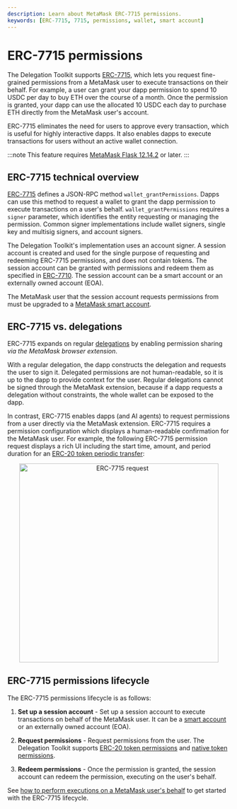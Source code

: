 ```yaml
---
description: Learn about MetaMask ERC-7715 permissions.
keywords: [ERC-7715, 7715, permissions, wallet, smart account]
---
```


# ERC-7715 permissions

The Delegation Toolkit supports [ERC-7715](https://eips.ethereum.org/EIPS/eip-7715), which lets you request fine-grained permissions from a MetaMask user to execute transactions on their behalf.
For example, a user can grant your dapp permission to spend 10 USDC per day to buy ETH over the course of a month.
Once the permission is granted, your dapp can use the allocated 10 USDC each day to purchase ETH directly from the MetaMask user's account.

ERC-7715 eliminates the need for users to approve every transaction, which is useful for highly interactive dapps.
It also enables dapps to execute transactions for users without an active wallet connection.

:::note
This feature requires [MetaMask Flask 12.14.2](/snaps/get-started/install-flask) or later.
:::

## ERC-7715 technical overview

[ERC-7715](https://eips.ethereum.org/EIPS/eip-7715) defines a JSON-RPC method `wallet_grantPermissions`. 
Dapps can use this method to request a wallet to grant the dapp permission to execute transactions on a user's behalf.
`wallet_grantPermissions` requires a `signer` parameter, which identifies the entity requesting or managing the permission.
Common signer implementations include wallet signers, single key and multisig signers, and account signers.

The Delegation Toolkit's implementation uses an account signer.
A session account is created and used for the single purpose of requesting and redeeming ERC-7715 permissions, and does not contain tokens.
The session account can be granted with permissions and redeem them as specified in [ERC-7710](https://eips.ethereum.org/EIPS/eip-7710).
The session account can be a smart account or an externally owned account (EOA).

The MetaMask user that the session account requests permissions from must be upgraded to a [MetaMask smart account](smart-accounts.md).

## ERC-7715 vs. delegations

ERC-7715 expands on regular [delegations](delegation/index.md) by enabling permission sharing *via the MetaMask browser extension*.

With a regular delegation, the dapp constructs the delegation and requests the user to sign it.
Delegated permissions are not human-readable, so it is up to the dapp to provide context for the user.
Regular delegations cannot be signed through the MetaMask extension, because if a dapp requests a delegation without constraints, the whole wallet can be exposed to the dapp.

In contrast, ERC-7715 enables dapps (and AI agents) to request permissions from a user directly via the MetaMask extension.
ERC-7715 requires a permission configuration which displays a human-readable confirmation for the MetaMask user.
For example, the following ERC-7715 permission request displays a rich UI including the start time, amount, and period duration for an [ERC-20 token periodic transfer](../guides/erc7715/use-permissions/erc20-token.md):

<p align="center">
<img src={require("../assets/erc7715-request.png").default} alt="ERC-7715 request" width="450px" class="appScreen" />
</p>

## ERC-7715 permissions lifecycle

The ERC-7715 permissions lifecycle is as follows:

1. **Set up a session account** - Set up a session account to execute transactions on behalf of the MetaMask user.
  It can be a [smart account](smart-accounts.md) or an externally owned account (EOA).

2. **Request permissions** - Request permissions from the user.
  The Delegation Toolkit supports [ERC-20 token permissions](../guides/erc7715/use-permissions/erc20-token.md) and
  [native token permissions](../guides/erc7715/use-permissions/native-token.md).

4. **Redeem permissions** - Once the permission is granted, the session account can redeem the permission, executing on the user's behalf.

See [how to perform executions on a MetaMask user's behalf](../guides/erc7715/execute-on-metamask-user-behalf.md) to get started with the ERC-7715 lifecycle.
